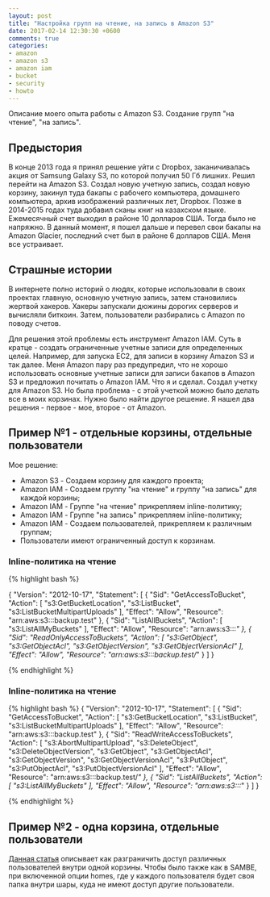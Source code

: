 ```yaml
---
layout: post
title: "Настройка групп на чтение, на запись в Amazon S3"
date: 2017-02-14 12:30:30 +0600
comments: true
categories: 
- amazon
- amazon s3
- amazon iam
- bucket
- security
- howto
---
```


Описание моего опыта работы с Amazon S3. Создание групп "на чтение", "на запись". <!--more-->

## Предыстория

В конце 2013 года я принял решение уйти с Dropbox, заканичивалась акция от Samsung Galaxy S3, по которой получил 50 Гб лишних. Решил перейти на Amazon S3. Создал новую учетную запись, создал новую корзину, закинул туда бакапы с рабочего компьютера, домашнего компьютера, архив изображений различных лет, Dropbox. Позже в 2014-2015 годах туда добавил сканы книг на казахском языке. Ежемесячный счет выходил в районе 10 долларов США. Тогда было не напряжно. В данный момент, я пошел дальше и перевел свои бакапы на Amazon Glacier, последний счет был в районе 6 долларов США. Меня все устраивает. 

## Страшные истории

В интернете полно историй о людях, которые использовали в своих проектах главную, основную учетную запись, затем становились жертвой хакеров. Хакеры запускали дюжины дорогих серверов и вычисляли биткоин. Затем, пользователи разбирались с Amazon по поводу счетов.

Для решения этой проблемы есть инструмент Amazon IAM. Суть в кратце - создать ограниченные учетные записи для определенных целей. Например, для запуска EC2, для записи в корзину Amazon S3 и так далее. Меня Amazon пару раз предупредил, что не хорошо использовать основные учетные записи для записи бакапов в Amazon S3 и предложил почитать о Amazon IAM. Что я и сделал. Создал учетку для Amazon S3. Но была проблема - с этой учеткой можно было делать все в моих корзинах. Нужно было найти другое решение. Я нашел два решения - первое - мое, второе - от Amazon.

## Пример №1 - отдельные корзины, отдельные пользователи

Мое решение:

- Amazon S3  - Создаем корзину для каждого проекта;
- Amazon IAM - Создаем группу "на чтение" и группу "на запись" для каждой корзины;
- Amazon IAM - Группе "на чтение" прикрепляем inline-политику;
- Amazon IAM - Группе "на запись" прикрепляем inline-политику;
- Amazon IAM - Создаем пользователей, прикрепляем к различным группам;
- Пользователи имеют ограниченный доступ к корзинам.

### Inline-политика на чтение

{% highlight bash %}

{
    "Version": "2012-10-17",
    "Statement": [
        {
            "Sid": "GetAccessToBucket",
            "Action": [
                "s3:GetBucketLocation",
                "s3:ListBucket",
                "s3:ListBucketMultipartUploads"
            ],
            "Effect": "Allow",
            "Resource": "arn:aws:s3:::backup.test"
        },
        {
            "Sid": "ListAllBuckets",
            "Action": [
                "s3:ListAllMyBuckets"
            ],
            "Effect": "Allow",
            "Resource": "arn:aws:s3:::*"
        },
        {
            "Sid": "ReadOnlyAccessToBuckets",
            "Action": [
                "s3:GetObject",
                "s3:GetObjectAcl",
                "s3:GetObjectVersion",
                "s3:GetObjectVersionAcl"
            ],
            "Effect": "Allow",
            "Resource": "arn:aws:s3:::backup.test/*"
        }
    ]
}

{% endhighlight %}

### Inline-политика на чтение

{% highlight bash %}
{
    "Version": "2012-10-17",
    "Statement": [
        {
            "Sid": "GetAccessToBucket",
            "Action": [
                "s3:GetBucketLocation",
                "s3:ListBucket",
                "s3:ListBucketMultipartUploads"
            ],
            "Effect": "Allow",
            "Resource": "arn:aws:s3:::backup.test"
        },
        {
            "Sid": "ReadWriteAccessToBuckets",
            "Action": [
                "s3:AbortMultipartUpload",
                "s3:DeleteObject",
                "s3:DeleteObjectVersion",
                "s3:GetObject",
                "s3:GetObjectAcl",
                "s3:GetObjectVersion",
                "s3:GetObjectVersionAcl",
                "s3:PutObject",
                "s3:PutObjectAcl",
                "s3:PutObjectVersionAcl"
            ],
            "Effect": "Allow",
            "Resource": "arn:aws:s3:::backup.test/*"
        },
        {
            "Sid": "ListAllBuckets",
            "Action": [
                "s3:ListAllMyBuckets"
            ],
            "Effect": "Allow",
            "Resource": "arn:aws:s3:::*"
        }
    ]
}

{% endhighlight %}

## Пример №2 - одна корзина, отдельные пользователи

[Данная статья](https://aws.amazon.com/ru/blogs/security/writing-iam-policies-grant-access-to-user-specific-folders-in-an-amazon-s3-bucket/) описывает как разграничить доступ различных пользователей внутри одной корзины.
Чтобы было также как в SAMBE, при включенной опции homes, где у каждого пользователя будет своя папка внутри шары, куда не имеют доступ другие пользователи.



